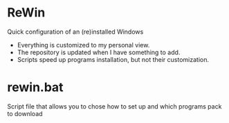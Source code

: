 # ReWin
Quick configuration of an (re)installed Windows
- Everything is customized to my personal view.
- The repository is updated when I have something to add.
- Scripts speed up programs installation, but not their customization.

# rewin.bat
Script file that allows you to chose how to set up and which programs pack to download